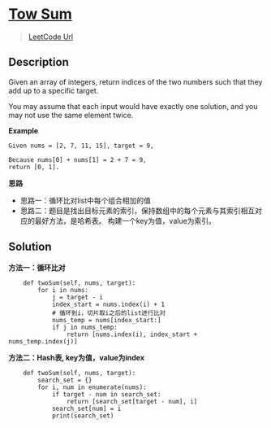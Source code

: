 # [Tow Sum][title]
> [LeetCode Url][leetcode url]


## Description
Given an array of integers, return indices of the two numbers such that they add up to a specific target.

You may assume that each input would have exactly one solution, and you may not use the same element twice.

**Example**
```
Given nums = [2, 7, 11, 15], target = 9,

Because nums[0] + nums[1] = 2 + 7 = 9,
return [0, 1].
```

**思路**    
- 思路一：循环比对list中每个组合相加的值
- 思路二：题目是找出目标元素的索引，保持数组中的每个元素与其索引相互对应的最好方法，是哈希表。
       构建一个key为值，value为索引。

## Solution

**方法一：循环比对**  
```
    def twoSum(self, nums, target):
        for i in nums:
            j = target - i
            index_start = nums.index(i) + 1
            # 循环到i，切片取i之后的list进行比对
            nums_temp = nums[index_start:]
            if j in nums_temp:
                return [nums.index(i), index_start + nums_temp.index(j)]
```

**方法二：Hash表, key为值，value为index**  
```
    def twoSum(self, nums, target):
        search_set = {}
        for i, num in enumerate(nums):
            if target - num in search_set:
                return [search_set[target - num], i]
            search_set[num] = i
            print(search_set)
```

[leetcode url]: https://leetcode.com/problems/two-sum/description/
[title]: https://github.com/mantoudev/algorithms-practice/blob/master/01_LeetCode/1.%20Two%20Sum/README.md

